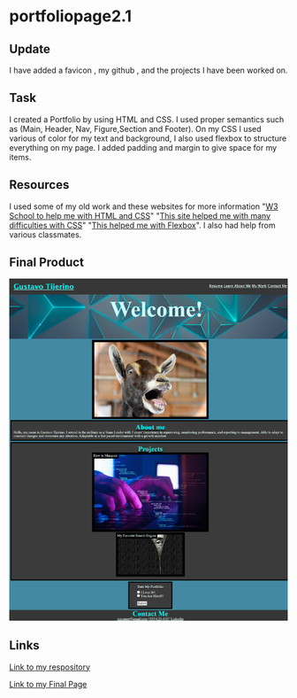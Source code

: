 # portfoliopage2.1

## Update
I have added a favicon , my github , and the projects I have been worked on.



## Task
I created a Portfolio by using HTML and CSS. I used proper semantics such as (Main, Header, Nav, Figure,Section and Footer). On my CSS I used various of color for my text and background, I also used flexbox to structure everything on my page. I added padding and margin to give space for my items. 

## Resources 

I used some of my old work and these websites for more information "[W3 School to help me with HTML and CSS](https://www.w3schools.com/)"  "[This site helped me with many difficulties with CSS](https://stackoverflow.com/)" "[This helped me with Flexbox](https://css-tricks.com/snippets/css/a-guide-to-flexbox/)". I also had help from various classmates. 


## Final Product

![Screenshot of my final page.](./assets/images/FinalPortfolio.png)

## Links
[Link to my respository](https://github.com/GustavoTijerino1/portfoliopage2.1)



[Link to my Final Page](https://gustavotijerino1.github.io/portfoliopage2.1/)














